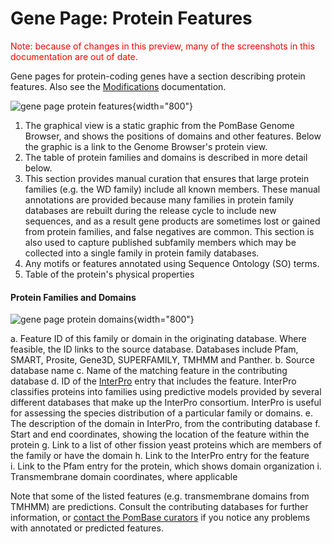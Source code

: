 # Gene Page: Protein Features

<div style="color: red">
  Note: because of changes in this preview, many of the screenshots in
  this documentation are out of date.
</div>

Gene pages for protein-coding genes have a section describing protein
features. Also see the
[Modifications](/documentation/gene-page-modifications) documentation.

![gene page protein features](assets/gene_page_protein_features.png  "Protein features"){width="800"}

1.  The graphical view is a static graphic from the PomBase Genome
    Browser, and shows the positions of domains and other features.
    Below the graphic is a link to the Genome Browser's protein view.
2.  The table of protein families and domains is described in more
    detail below.
3.  This section provides manual curation that ensures that large
    protein families (e.g. the WD family) include all known members.
    These manual annotations are provided because many families in
    protein family databases are rebuilt during the release cycle to
    include new sequences, and as a result gene products are sometimes
    lost or gained from protein families, and false negatives are
    common. This section is also used to capture published subfamily
    members which may be collected into a single family in protein
    family databases.
4.  Any motifs or features annotated using Sequence Ontology (SO) terms.
5.  Table of the protein's physical properties

#### Protein Families and Domains ####

![gene page protein domains](assets/gene_page_protein_domains.png "Protein families and domains"){width="800"}

a.  Feature ID of this family or domain in the originating database.
    Where feasible, the ID links to the source database. Databases
    include Pfam, SMART, Prosite, Gene3D, SUPERFAMILY, TMHMM and
    Panther.
b.  Source database name
c.  Name of the matching feature in the contributing database
d.  ID of the [InterPro](http://www.ebi.ac.uk/interpro/) entry that
    includes the feature. InterPro classifies proteins into families
    using predictive models provided by several different databases that
    make up the InterPro consortium. InterPro is useful for assessing
    the species distribution of a particular family or domains.
e.  The description of the domain in InterPro, from the contributing
    database
f.  Start and end coordinates, showing the location of the feature
    within the protein
g.  Link to a list of other fission yeast proteins which are members of
    the family or have the domain
h.  Link to the InterPro entry for the feature    
i.  Link to the Pfam entry for the protein, which shows domain
    organization
i.  Transmembrane domain coordinates, where applicable

Note that some of the listed features (e.g. transmembrane domains from
TMHMM) are predictions. Consult the contributing databases for further
information, or [contact the PomBase curators](mailto:helpdesk@pombase.org) if you notice
any problems with annotated or predicted features.
